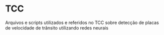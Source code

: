 # TCC
Arquivos e scripts utilizados e referidos no TCC sobre detecção de placas de velocidade de trânsito utilizando redes neurais
